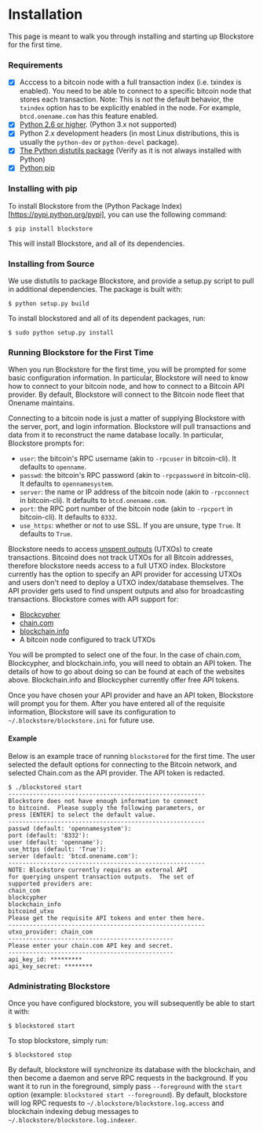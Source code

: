 # Installation

This page is meant to walk you through installing and starting up Blockstore for the first time.

### Requirements

- [x] Acccess to a bitcoin node with a full transaction index (i.e. txindex is
enabled). You need to be able to connect to a specific bitcoin node that stores
each transaction. Note: This is ​*not*​ the default behavior, the `txindex` option
has to be explicitly enabled in the node.  For example, `btcd.onename.com` has
this feature enabled.
- [x] [Python 2.6 or higher](https://www.python.org/). (Python 3.x not supported)
- [x] Python 2.x development headers (in most Linux distributions, this is usually the `python-dev` or `python-devel` package).
- [x] [The Python distutils package](https://docs.python.org/2/distutils/) (Verify
as it is not always installed with Python)
- [x] [Python pip](https://pypi.python.org/pypi/pip)

### Installing with pip

To install Blockstore from the (Python Package Index)[https://pypi.python.org/pypi], you can use the following command:

```
$ pip install blockstore
```

This will install Blockstore, and all of its dependencies.

### Installing from Source

We use distutils to package Blockstore, and provide a setup.py script to pull in additional dependencies.  The package is built with:

```
$ python setup.py build
```

To install blockstored and all of its dependent packages, run:

```
$ sudo python setup.py install
```

### Running Blockstore for the First Time

When you run Blockstore for the first time, you will be prompted for some basic configuration information.  In particular, Blockstore will need to know how to connect to your bitcoin node, and how to connect to a Bitcoin API provider.  By default, Blockstore will connect to the Bitcoin node fleet that Onename maintains.

Connecting to a bitcoin node is just a matter of supplying Blockstore with the server, port, and login information.  Blockstore will pull transactions and data from it to reconstruct the name database locally.  In particular, Blockstore prompts for:

* `user`: the bitcoin's RPC username (akin to `-rpcuser` in bitcoin-cli).  It defaults to `openname`.
* `passwd`: the bitcoin's RPC password (akin to `-rpcpassword` in bitcoin-cli).  It defaults to `opennamesystem`.
* `server`: the name or IP address of the bitcoin node (akin to `-rpcconnect` in bitcoin-cli).  It defaults to `btcd.onename.com`.
* `port`: the RPC port number of the bitcoin node (akin to `-rpcport` in bitcoin-cli).  It defaults to `8332`.
* `use_https`: whether or not to use SSL.  If you are unsure, type `True`.  It defaults to `True`.

Blockstore needs to access [unspent outputs](https://bitcoin.org/en/glossary/unspent-transaction-output) (UTXOs) to create transactions. Bitcoind does not track UTXOs for all Bitcoin addresses, therefore blockstore needs access to a full UTXO index. Blockstore currently has the option to specify an API provider for accessing UTXOs and users don't need to deploy a UTXO index/database themselves. The API provider gets used to find unspent outputs and also for broadcasting transactions.  Blockstore comes with API support for:

* [Blockcypher](http://www.blockcypher.com/)
* [chain.com](http://chain.com)
* [blockchain.info](https://blockchain.info)
* A bitcoin node configured to track UTXOs

You will be prompted to select one of the four.  In the case of chain.com, Blockcypher, and blockchain.info, you will need to obtain an API token.  The details of how to go about doing so can be found at each of the websites above.  Blockchain.info and Blockcypher currently offer free API tokens.

Once you have chosen your API provider and have an API token, Blockstore will prompt you for them.  After you have entered all of the requisite information, Blockstore will save its configuration to `~/.blockstore/blockstore.ini` for future use.  

#### Example

Below is an example trace of running `blockstored` for the first time.  The user selected the default options for connecting to the Bitcoin network, and selected Chain.com as the API provider.  The API token is redacted.

```
$ ./blockstored start
--------------------------------------------------------
Blockstore does not have enough information to connect
to bitcoind.  Please supply the following parameters, or
press [ENTER] to select the default value.
--------------------------------------------------------
passwd (default: 'opennamesystem'): 
port (default: '8332'): 
user (default: 'openname'): 
use_https (default: 'True'): 
server (default: 'btcd.onename.com'): 
--------------------------------------------------------
NOTE: Blockstore currently requires an external API
for querying unspent transaction outputs.  The set of
supported providers are:
chain_com       
blockcypher     
blockchain_info 
bitcoind_utxo
Please get the requisite API tokens and enter them here.
--------------------------------------------------------
utxo_provider: chain_com
-----------------------------------------------
Please enter your chain.com API key and secret.
-----------------------------------------------
api_key_id: *********
api_key_secret: ********
```

### Administrating Blockstore

Once you have configured blockstore, you will subsequently be able to start it with:

```
$ blockstored start 
```

To stop blockstore, simply run:

```
$ blockstored stop
```

By default, blockstore will synchronize its database with the blockchain, and then become a daemon and serve RPC requests in the background.  If you want it to run in the foreground, simply pass `--foreground` with the `start` option (example: `blockstored start --foreground`).  By default, blockstore will log RPC requests to `~/.blockstore/blockstore.log.access` and blockchain indexing debug messages to `~/.blockstore/blockstore.log.indexer`.